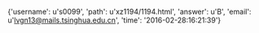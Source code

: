 {'username': u's0099', 'path': u'xz1194/1194.html', 'answer': u'B', 'email': u'lvgn13@mails.tsinghua.edu.cn', 'time': '2016-02-28:16:21:39'}